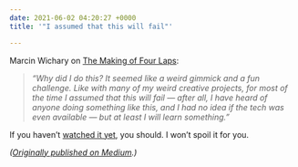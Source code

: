 ```yaml
---
date: 2021-06-02 04:20:27 +0000
title: '"I assumed that this will fail"'

---
```

Marcin Wichary on [The Making of Four Laps](https://medium.com/the-rectangle-behind-you/the-making-of-four-laps-e20dd59271af):

> _“Why did I do this? It seemed like a weird gimmick and a fun challenge. Like with many of my weird creative projects, for most of the time I assumed that this will fail — after all, I have heard of anyone doing something like this, and I had no idea if the tech was even available — but at least I will learn something.”_

If you haven’t [watched it yet](https://vimeo.com/556626779), you should. I won’t spoil it for you.

_(_[_Originally published on Medium_](https://sippey.medium.com/i-assumed-that-this-will-fail-4a9ce81c4394)_.)_